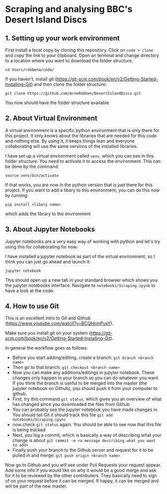# Scraping and analysing BBC's Desert Island Discs 

## 1. Setting up your work environment
First install a local copy by cloning this repository. Click on `code > clone` and copy the link to your clipboard. Open an terminal and change directory to a location where you want to download the folder structure. 

`
cd Users/robbena/code/
`

If you haven't, install git (https://git-scm.com/book/en/v2/Getting-Started-Installing-Git) and then clone the folder structure:

`
git clone https://github.com/ArneRobben/DesertIslandDiscs.git
`

You now should have the folder structure available

## 2. About Virtual Environment
A virtual environment is a specific python environment that is only there for this project. It only knows about the libraries that are needed for this code and nothing else. By using it, it keeps things lean and everyone collaborating will use the same versions of the installed libraries. 

I have set up a virtual environment called `venv`, which you can see in this folder structure. You need to activate it to access the environment. This can be done by the command:

`source venv/bin/activate`

If that works, you are now in the python version that is just there for this project. If you want to add a libary to this environment, you can do this now by running:

`pip install <libary name>`

which adds the library to the environment

## 3. About Jupyter Notebooks
Jupyter notebooks are a very easy way of working with python and let's try using this for collaborating for now. 

I have installed a jupyter notebook as part of the virtual environment, so I think you can just go ahead and launch it:

`jupyter notebook`

This should open up a new tab in your standard browser which shows you the jupyter notebooks interface. Navigate to `notebooks/Scraping.ipynb` to have a look at the code. 

## 4. How to use Git
This is an excellent intro to Git and Github (https://www.youtube.com/watch?v=BCQHnlnPusY). 

Make sure you install git on your system (https://git-scm.com/book/en/v2/Getting-Started-Installing-Git).

In general the workflow goes as follows: 
- Before you start adding/editing, create a branch:
    `git branch <branch name>`
- Then go to that branch:
    `git checkout <branch name>`
- Now you can make any additions/editings in jupyter notebook. These changes only happen in your branch so you can do whatever you want. If you think the branch is useful to be merged into the master (the jupyter notebook on Github), you should push it from your computer to github. 
- First, try this command
`git status`, which gives you an overview of what has changed since you downloaded the files from Github
- You can probably see the jupyter notebook you have made changes in. You should tell Git it should track this file
`git add notebooks/Scraping.ipync`
- now check `git status` again. You should be able to see now that this file is being tracked
- Next, you log a commit, which is basically a way of describing what your change is about
`git commit -m <a message describing what you want to add>`
- Finally push your branch to the Github server and request for it to be pulled in and merge:
`git push origin <branch name>`

Now go to Github and you will see under Pull Requests your request appear. Add some info if you would like on why it would be a good merge and ask for it to be reviewed by the other contributers. They basically need to sign of on your request before it can be merged. If happy, it can be merged and will be part of the new master. 



